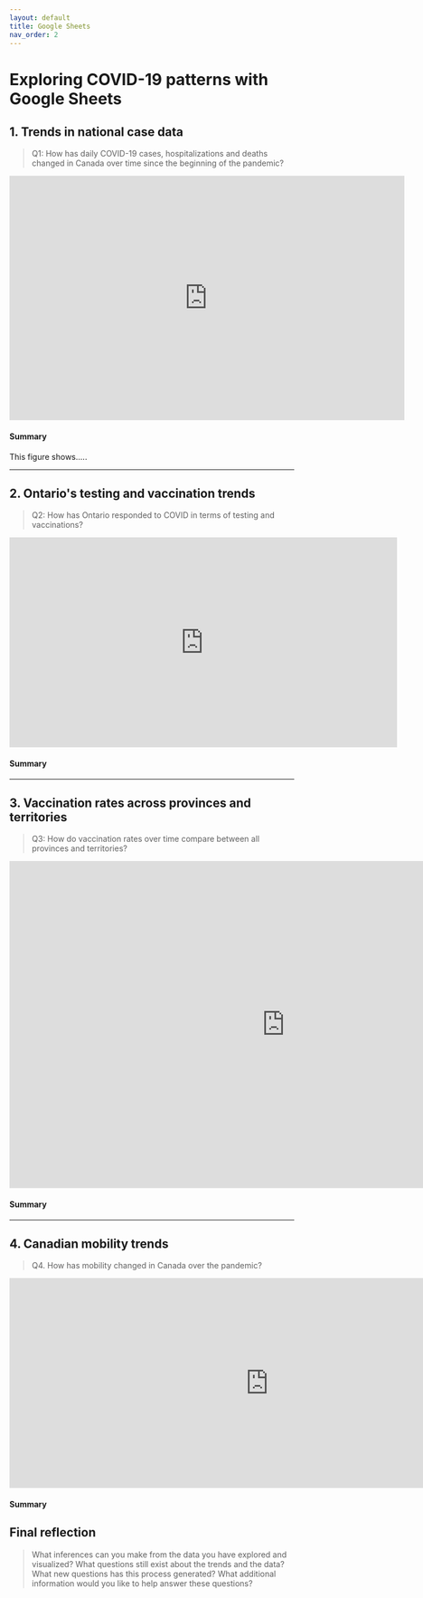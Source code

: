 ```yaml
---
layout: default
title: Google Sheets
nav_order: 2
---
```


# Exploring COVID-19 patterns with Google Sheets

## 1. Trends in national case data
> Q1: How has daily COVID-19 cases, hospitalizations and deaths changed in Canada over time since the beginning of the pandemic?

<!-- Paste your embed code for your figure below-->

<iframe width="699" height="432" seamless frameborder="0" scrolling="no" src="https://docs.google.com/spreadsheets/d/e/2PACX-1vR2Mc1QBEAWzfRAbSat-c7ougwA_XjoUOwF2AfVvBjc6L57Qh2o6WWDUHBVfWbH4J59B9WsJ5rFmwDX/pubchart?oid=858451018&amp;format=interactive"></iframe>

#### Summary
<!-- Write a 2-sentence summary of the trends below-->

This figure shows..... 

---

## 2. Ontario's testing and vaccination trends 
> Q2: How has Ontario responded to COVID in terms of testing and vaccinations? 

<!-- Paste your embed code for your figure below-->
<iframe width="686" height="371" seamless frameborder="0" scrolling="no" src="https://docs.google.com/spreadsheets/d/e/2PACX-1vR2Mc1QBEAWzfRAbSat-c7ougwA_XjoUOwF2AfVvBjc6L57Qh2o6WWDUHBVfWbH4J59B9WsJ5rFmwDX/pubchart?oid=111123881&amp;format=interactive"></iframe>

#### Summary
<!-- Write a 2-sentence summary of the trends below-->

---

## 3. Vaccination rates across provinces and territories
> Q3: How do vaccination rates over time compare between all provinces and territories? 

<!-- Paste your embed code for your figure below-->

<iframe width="973" height="578" seamless frameborder="0" scrolling="no" src="https://docs.google.com/spreadsheets/d/e/2PACX-1vR2Mc1QBEAWzfRAbSat-c7ougwA_XjoUOwF2AfVvBjc6L57Qh2o6WWDUHBVfWbH4J59B9WsJ5rFmwDX/pubchart?oid=649135535&amp;format=interactive"></iframe>

#### Summary
<!-- Write a 2-sentence summary of the trends below-->

---

## 4. Canadian mobility trends 
> Q4. How has mobility changed in Canada over the pandemic?

<!-- Paste your embed code for your figure below-->

<iframe width="916" height="371" seamless frameborder="0" scrolling="no" src="https://docs.google.com/spreadsheets/d/e/2PACX-1vT2aqoGtxszk_hPPqg3lvuSUaRNQN60oLuhApBhPsFY1220A4TfK3JjX0MpYzmwEsL4IZgaGya0yhfi/pubchart?oid=695952866&amp;format=interactive"></iframe>

#### Summary
<!-- Write a 2-sentence summary of the trends below-->

## Final reflection
> What inferences can you make from the data you have explored and visualized? 
> What questions still exist about the trends and the data? What new questions has this process generated? 
> What additional information would you like to help answer these questions? 

<!-- Write a short response below-->

